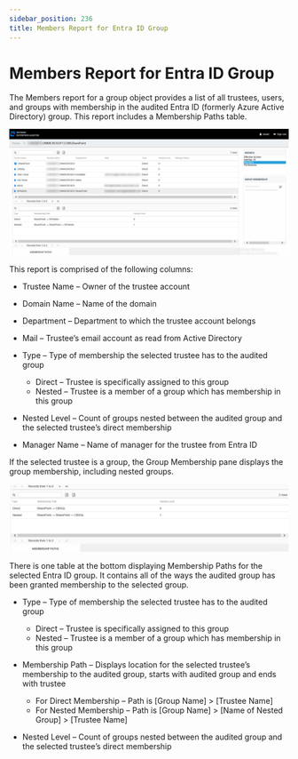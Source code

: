 ```yaml
---
sidebar_position: 236
title: Members Report for Entra ID Group
---
```


# Members Report for Entra ID Group

The Members report for a group object provides a list of all trustees, users, and groups with membership in the audited Entra ID (formerly Azure Active Directory) group. This report includes a Membership Paths table.

![Members report](../../../../../Resources/Images/Access/InformationCenter/ResourceAudit/Group/MembersEntraID.PNG "Members report")

This report is comprised of the following columns:

* Trustee Name – Owner of the trustee account
* Domain Name – Name of the domain
* Department – Department to which the trustee account belongs
* Mail – Trustee’s email account as read from Active Directory
* Type – Type of membership the selected trustee has to the audited group

  * Direct – Trustee is specifically assigned to this group
  * Nested – Trustee is a member of a group which has membership in this group
* Nested Level – Count of groups nested between the audited group and the selected trustee’s direct membership
* Manager Name – Name of manager for the trustee from Entra ID

If the selected trustee is a group, the Group Membership pane displays the group membership, including nested groups.

![Membership Paths table](../../../../../Resources/Images/Access/InformationCenter/ResourceAudit/Group/MembersEntraIDTable.PNG "Membership Paths table")

There is one table at the bottom displaying Membership Paths for the selected Entra ID group. It contains all of the ways the audited group has been granted membership to the selected group.

* Type – Type of membership the selected trustee has to the audited group

  * Direct – Trustee is specifically assigned to this group
  * Nested – Trustee is a member of a group which has membership in this group
* Membership Path – Displays location for the selected trustee’s membership to the audited group, starts with audited group and ends with trustee

  * For Direct Membership – Path is [Group Name] > [Trustee Name]
  * For Nested Membership – Path is [Group Name] > [Name of Nested Group] > [Trustee Name]
* Nested Level – Count of groups nested between the audited group and the selected trustee’s direct membership